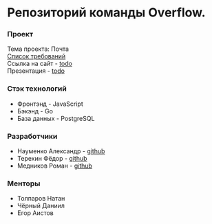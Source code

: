 # Репозиторий команды Overflow.
### Проект

Тема проекта: Почта<br>
[Список требований](https://docs.google.com/spreadsheets/d/1h1QaRvRbF2eBUzdV1tLU62hS68bdNH-bLht6N29uDK8/) <br>
Ссылка на сайт - [todo](http://95.163.249.116:3000)<br>
Презентация - [todo]()

### Стэк технологий

- Фронтэнд - JavaScript
- Бэкэнд - Go
- База данных - PostgreSQL
  
### Разработчики

- Науменко Александр - [github](https://github.com/sashanau)
- Терехин Фёдор - [github](https://github.com/better0fdead)
- Медников Роман - [github](https://github.com/kllmagn)


### Менторы
- Толпаров Натан 
- Чёрный Даниил
- Егор Аистов


